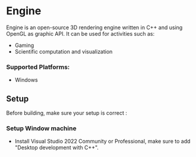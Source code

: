 # Engine

Engine is an open-source 3D rendering engine written in C++ and using OpenGL as graphic API.
It can be used for activities such as:
  - Gaming
  - Scientific computation and visualization

### Supported Platforms:
- Windows

## Setup

Before building, make sure your setup is correct : 

### Setup Window machine

- Install Visual Studio 2022 Community or Professional, make sure to add "Desktop development with C++".